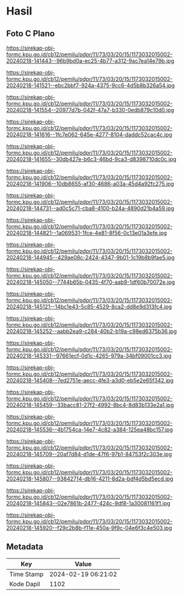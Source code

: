 # Hasil

## Foto C Plano

https://sirekap-obj-formc.kpu.go.id/cb12/pemilu/pdpr/11/73/03/20/15/1173032015002-20240218-141443--96b9bd0a-ec25-4b77-a312-9ac7ea14e79b.jpg

https://sirekap-obj-formc.kpu.go.id/cb12/pemilu/pdpr/11/73/03/20/15/1173032015002-20240218-141521--ebc2bbf7-924a-4375-9cc6-4d5b8b326a54.jpg

https://sirekap-obj-formc.kpu.go.id/cb12/pemilu/pdpr/11/73/03/20/15/1173032015002-20240218-141554--20977d7b-042f-47a7-b330-0edb879c10d0.jpg

https://sirekap-obj-formc.kpu.go.id/cb12/pemilu/pdpr/11/73/03/20/15/1173032015002-20240218-141616--1fc7e062-645e-4277-8104-daddc52cac4c.jpg

https://sirekap-obj-formc.kpu.go.id/cb12/pemilu/pdpr/11/73/03/20/15/1173032015002-20240218-141655--30db427e-b6c3-46bd-9ca3-d8398710dc0c.jpg

https://sirekap-obj-formc.kpu.go.id/cb12/pemilu/pdpr/11/73/03/20/15/1173032015002-20240218-141906--10db8655-af30-4686-a03a-45d4a92fc275.jpg

https://sirekap-obj-formc.kpu.go.id/cb12/pemilu/pdpr/11/73/03/20/15/1173032015002-20240218-144731--ad0c5c71-cba8-4100-b24a-4890d21b4a59.jpg

https://sirekap-obj-formc.kpu.go.id/cb12/pemilu/pdpr/11/73/03/20/15/1173032015002-20240218-144821--1a069531-1fce-4e81-8f56-0c13e01a3efe.jpg

https://sirekap-obj-formc.kpu.go.id/cb12/pemilu/pdpr/11/73/03/20/15/1173032015002-20240218-144945--429ae08c-2424-4347-9b01-1c19b8b9fae5.jpg

https://sirekap-obj-formc.kpu.go.id/cb12/pemilu/pdpr/11/73/03/20/15/1173032015002-20240218-145050--7744b65b-0435-4f70-aab9-1df60b70072e.jpg

https://sirekap-obj-formc.kpu.go.id/cb12/pemilu/pdpr/11/73/03/20/15/1173032015002-20240218-145121--14bc1e43-5c85-4529-8ca2-dd8e9d313fc4.jpg

https://sirekap-obj-formc.kpu.go.id/cb12/pemilu/pdpr/11/73/03/20/15/1173032015002-20240218-145252--aabb2ea9-c284-40b2-b19a-c98ed6375b36.jpg

https://sirekap-obj-formc.kpu.go.id/cb12/pemilu/pdpr/11/73/03/20/15/1173032015002-20240218-145331--97661ecf-0d1c-4265-979a-34bf09001cc3.jpg

https://sirekap-obj-formc.kpu.go.id/cb12/pemilu/pdpr/11/73/03/20/15/1173032015002-20240218-145408--7ed2751e-aecc-4fe3-a3d0-eb5e2e65f342.jpg

https://sirekap-obj-formc.kpu.go.id/cb12/pemilu/pdpr/11/73/03/20/15/1173032015002-20240218-145459--33bacc81-27f2-4992-8bc4-8d83b133e2a1.jpg

https://sirekap-obj-formc.kpu.go.id/cb12/pemilu/pdpr/11/73/03/20/15/1173032015002-20240218-145536--4b1754ca-14e7-4c82-a384-125ea48bc157.jpg

https://sirekap-obj-formc.kpu.go.id/cb12/pemilu/pdpr/11/73/03/20/15/1173032015002-20240218-145709--20af7d84-d1de-47f6-97b1-84753f2c303e.jpg

https://sirekap-obj-formc.kpu.go.id/cb12/pemilu/pdpr/11/73/03/20/15/1173032015002-20240218-145807--93842714-db16-4211-8d2a-bdf4d5bd5ecd.jpg

https://sirekap-obj-formc.kpu.go.id/cb12/pemilu/pdpr/11/73/03/20/15/1173032015002-20240218-145843--02e7861b-2477-424c-9df8-1a30081161f1.jpg

https://sirekap-obj-formc.kpu.go.id/cb12/pemilu/pdpr/11/73/03/20/15/1173032015002-20240218-145920--f29c2b8b-f11e-450a-9f9c-04e6f3c4e503.jpg


## Metadata

| Key        | Value               |
| ---------- | ------------------- |
| Time Stamp | 2024-02-19 06:21:02 |
| Kode Dapil | 1102                |



